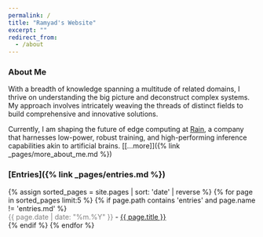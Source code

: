 ```yaml
---
permalink: /
title: "Ramyad's Website"
excerpt: ""
redirect_from:
  - /about
---
```

### About Me

With a breadth of knowledge spanning a multitude of related domains, I thrive on understanding the big picture and deconstruct complex systems. My approach involves intricately weaving the threads of distinct fields to build comprehensive and innovative solutions.

Currently, I am shaping the future of edge computing at [Rain](https://rain.ai/), a company that harnesses low-power, robust training, and high-performing inference capabilities akin to artificial brains. [[...more]]({% link _pages/more_about_me.md %})


### [Entries]({% link _pages/entries.md %})

<ul id="recent-posts" style="list-style-type: none; padding-left: 0">
{% assign sorted_pages = site.pages | sort: 'date' | reverse %}
{% for page in sorted_pages limit:5 %}
    {% if page.path contains 'entries' and page.name != 'entries.md' %}
    <li>
      <span style="color: gray;">{{ page.date | date: "%m.%Y" }}</span> - <a href="{{ page.url | relative_url }}">{{ page.title }}</a>
    </li>
    {% endif %}
{% endfor %}
</ul>
